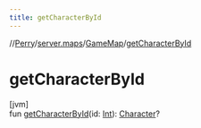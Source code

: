 ```yaml
---
title: getCharacterById
---
```

//[Perry](../../../index.html)/[server.maps](../index.html)/[GameMap](index.html)/[getCharacterById](get-character-by-id.html)



# getCharacterById



[jvm]\
fun [getCharacterById](get-character-by-id.html)(id: [Int](https://kotlinlang.org/api/latest/jvm/stdlib/kotlin/-int/index.html)): [Character](../../client/-character/index.html)?




